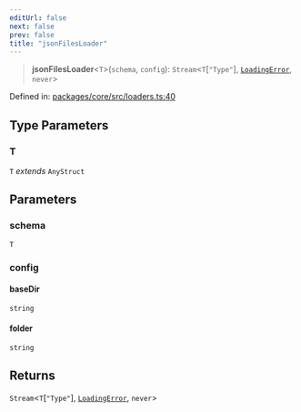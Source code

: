 ```yaml
---
editUrl: false
next: false
prev: false
title: "jsonFilesLoader"
---
```


> **jsonFilesLoader**\<`T`\>(`schema`, `config`): `Stream`\<`T`\[`"Type"`\], [`LoadingError`](/api/cms/classes/loadingerror/), `never`\>

Defined in: [packages/core/src/loaders.ts:40](https://github.com/bitswired/foldcms/blob/1c891e1138f693233aa186873facbdb8139365a8/packages/core/src/loaders.ts#L40)

## Type Parameters

### T

`T` *extends* `AnyStruct`

## Parameters

### schema

`T`

### config

#### baseDir

`string`

#### folder

`string`

## Returns

`Stream`\<`T`\[`"Type"`\], [`LoadingError`](/api/cms/classes/loadingerror/), `never`\>
